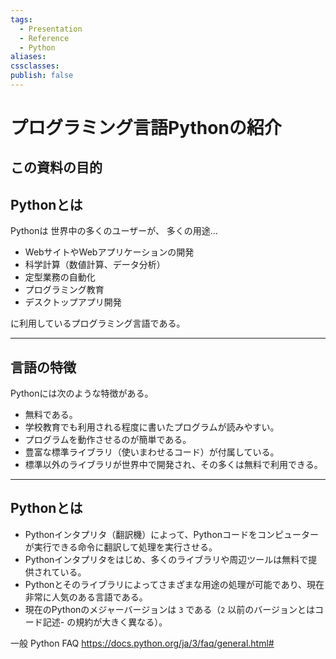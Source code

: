 ```yaml
---
tags:
  - Presentation
  - Reference
  - Python
aliases: 
cssclasses: 
publish: false
---
```

# プログラミング言語Pythonの紹介

## この資料の目的



## Pythonとは

Pythonは
世界中の多くのユーザーが、
多くの用途…

- WebサイトやWebアプリケーションの開発
- 科学計算（数値計算、データ分析）
- 定型業務の自動化
- プログラミング教育
- デスクトップアプリ開発

に利用しているプログラミング言語である。

---

## 言語の特徴

Pythonには次のような特徴がある。

- 無料である。
- 学校教育でも利用される程度に書いたプログラムが読みやすい。
- プログラムを動作させるのが簡単である。
- 豊富な標準ライブラリ（使いまわせるコード）が付属している。
- 標準以外のライブラリが世界中で開発され、その多くは無料で利用できる。

---


## Pythonとは

- Pythonインタプリタ（翻訳機）によって、Pythonコードをコンピューターが実行できる命令に翻訳して処理を実行させる。
- Pythonインタプリタをはじめ、多くのライブラリや周辺ツールは無料で提供されている。
- Pythonとそのライブラリによってさまざまな用途の処理が可能であり、現在非常に人気のある言語である。
- 現在のPythonのメジャーバージョンは `3` である（`2` 以前のバージョンとはコード記述- の規約が大きく異なる）。

一般 Python FAQ
https://docs.python.org/ja/3/faq/general.html#